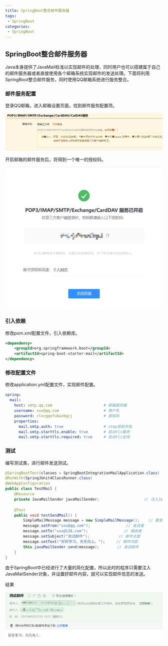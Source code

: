 ```yaml
---
title: SpringBoot整合邮件服务器
tags:
 - SpringBoot
categories: 
 - SpringBoot
---
```




## SpringBoot整合邮件服务器

Java本身提供了JavaMail标准以实现邮件的处理，同时用户也可以搭建属于自己的邮件服务器或者直接使用各个邮箱系统实现邮件的发送处理。下面将利用SpringBoot整合邮件服务，同时使用QQ邮箱系统进行服务整合。

### 邮件服务配置

登录QQ邮箱，进入邮箱设置页面，找到邮件服务配置项。

![image-20250223183814634](6_SpringBoot整合邮件服务器.assets/image-20250223183814634.png)

开启邮箱的邮件服务后，将得到一个唯一的授权码。

![image-20250223184050198](6_SpringBoot整合邮件服务器.assets/image-20250223184050198.png)

### 引入依赖

修改pom.xml配置文件，引入依赖库。

~~~xml
<dependency>
    <groupId>org.springframework.boot</groupId>
    <artifactId>spring-boot-starter-mail</artifactId>
</dependency>
~~~

### 修改配置文件

修改application.yml配置文件，实现邮件配置。

~~~yaml
spring:
  mail:
    host: smtp.qq.com                       # 邮箱服务器
    username: xxx@qq.com                    # 用户名
    password: clxcgqofubazbgcj              # 授权码
    properties:
      mail.smtp.auth: true                  # stmp授权开启 
      mail.smtp.starttls.enable: true       # 启动tls服务
      mail.smtp.starttls.required: true     # 启动tls支持
~~~

###  测试

编写测试类，进行邮件发送测试。

~~~java
@SpringBootTest(classes = SpringBootIntegrationMailApplication.class)
@RunWith(SpringJUnit4ClassRunner.class)
@WebAppConfiguration
public class TestMail {
    @Resource
    private JavaMailSender javaMailSender;                    // 注入JavaMailSender对象

    @Test
    public void testSendMail() {
        SimpleMailMessage message = new SimpleMailMessage();    // 要发送的消息内容
        message.setFrom("xxx@qq.com");                // 发送者
        message.setTo("xxx@126.com");                // 接收者
        message.setSubject("测试邮件");             // 邮件主题
        message.setText("好好学习，天天向上。");     // 邮件内容
        this.javaMailSender.send(message);        // 发送邮件
    }
}
~~~

由于SpringBoot中已经进行了大量的简化配置，所以此时的程序只需要注入JavaMailSender对象，并设置好邮件内容，就可以实现邮件信息的发送。

结果

![image-20250223185738513](6_SpringBoot整合邮件服务器.assets/image-20250223185738513.png)